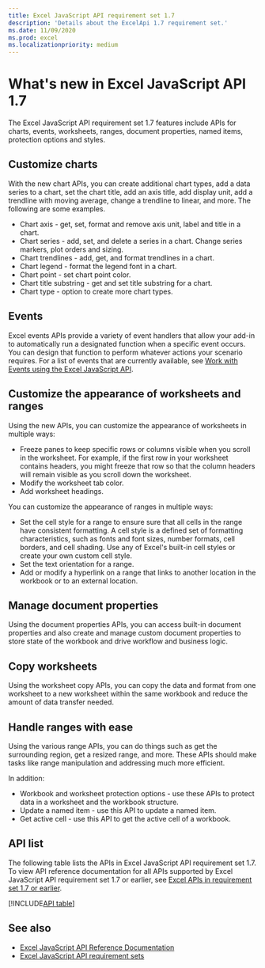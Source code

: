 ```yaml
---
title: Excel JavaScript API requirement set 1.7
description: 'Details about the ExcelApi 1.7 requirement set.'
ms.date: 11/09/2020
ms.prod: excel
ms.localizationpriority: medium
---
```


# What's new in Excel JavaScript API 1.7

The Excel JavaScript API requirement set 1.7 features include APIs for charts, events, worksheets, ranges, document properties, named items, protection options and styles.

## Customize charts

With the new chart APIs, you can create additional chart types, add a data series to a chart, set the chart title, add an axis title, add display unit, add a trendline with moving average, change a trendline to linear, and more. The following are some examples.

- Chart axis - get, set, format and remove axis unit, label and title in a chart.
- Chart series - add, set, and delete a series in a chart.  Change series markers, plot orders and sizing.
- Chart trendlines - add, get, and format trendlines in a chart.
- Chart legend - format the legend font in a chart.
- Chart point - set chart point color.
- Chart title substring -  get and set title substring for a chart.
- Chart type - option to create more chart types.

## Events

Excel events APIs provide a variety of event handlers that allow your add-in to automatically run a designated function when a specific event occurs. You can design that function to perform whatever actions your scenario requires. For a list of events that are currently available, see [Work with Events using the Excel JavaScript API](/office/dev/add-ins/excel/excel-add-ins-events).

## Customize the appearance of worksheets and ranges

Using the new APIs, you can customize the appearance of worksheets in multiple ways:

- Freeze panes to keep specific rows or columns visible when you scroll in the worksheet. For example, if the first row in your worksheet contains headers, you might freeze that row so that the column headers will remain visible as you scroll down the worksheet.
- Modify the worksheet tab color.
- Add worksheet headings.

You can customize the appearance of ranges in multiple ways:

- Set the cell style for a range to ensure sure that all cells in the range have consistent formatting. A cell style is a defined set of formatting characteristics, such as fonts and font sizes, number formats, cell borders, and cell shading. Use any of Excel's built-in cell styles or create your own custom cell style.
- Set the text orientation for a range.
- Add or modify a hyperlink on a range that links to another location in the workbook or to an external location.

## Manage document properties

Using the document properties APIs, you can access built-in document properties and also create and manage custom document properties to store state of the workbook and drive workflow and business logic.

## Copy worksheets

Using the worksheet copy APIs, you can copy the data and format from one worksheet to a new worksheet within the same workbook and reduce the amount of data transfer needed.

## Handle ranges with ease

Using the various range APIs, you can do things such as get the surrounding region, get a resized range, and more. These APIs should make tasks like range manipulation and addressing much more efficient.

In addition:

- Workbook and worksheet protection options - use these APIs to protect data in a worksheet and the workbook structure.
- Update a named item - use this API to update a named item.
- Get active cell  - use this API to get the active cell of a workbook.

## API list

The following table lists the APIs in Excel JavaScript API requirement set 1.7. To view API reference documentation for all APIs supported by Excel JavaScript API requirement set 1.7 or earlier, see [Excel APIs in requirement set 1.7 or earlier](/javascript/api/excel?view=excel-js-1.7&preserve-view=true).

[!INCLUDE[API table](../../includes/excel-1_7.md)]

## See also

- [Excel JavaScript API Reference Documentation](/javascript/api/excel?view=excel-js-1.7&preserve-view=true)
- [Excel JavaScript API requirement sets](excel-api-requirement-sets.md)
